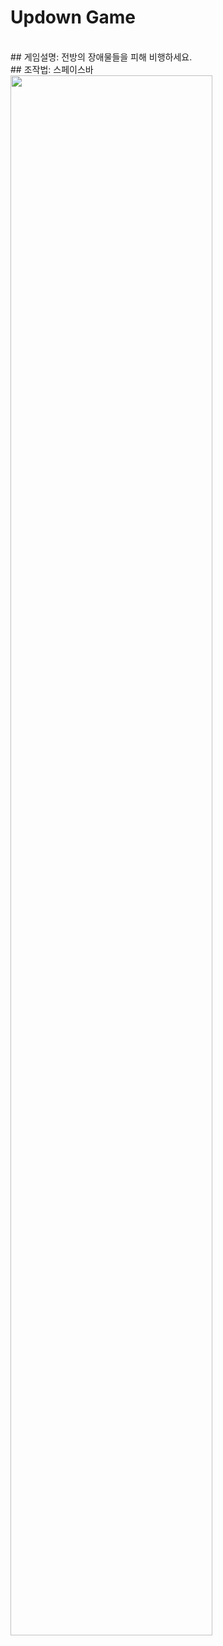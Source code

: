 
# Updown Game
</br>
## 게임설명: 전방의 장애물들을 피해 비행하세요. 
</br>
## 조작법: 스페이스바
</br>

<img width="80%" src="https://user-images.githubusercontent.com/71778475/174717578-8f041d9e-6fd9-4cfa-8925-a86124530825.gif"/>

